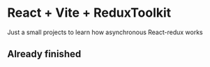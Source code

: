 # React + Vite + ReduxToolkit

Just a small projects to learn how asynchronous React-redux works

## Already finished